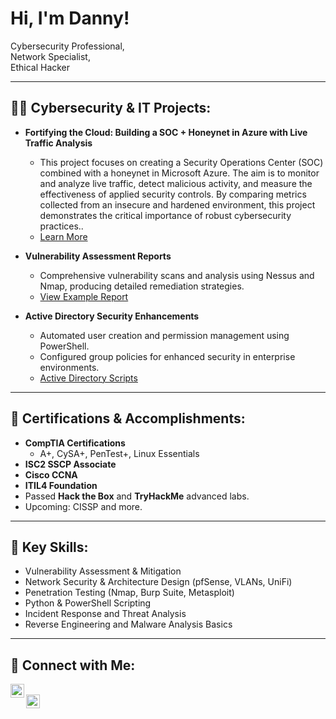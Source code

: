 # Hi, I'm Danny!  
Cybersecurity Professional</a>,  
Network Specialist</a>,  
Ethical Hacker</a>

---

## 👨‍💻 Cybersecurity & IT Projects:

- **Fortifying the Cloud: Building a SOC + Honeynet in Azure with Live Traffic Analysis**  
  - This project focuses on creating a Security Operations Center (SOC) combined with a honeynet in Microsoft Azure. The aim is to monitor and analyze live traffic, detect malicious activity, and measure the effectiveness of applied security controls. By comparing metrics collected from an insecure and hardened environment, this project demonstrates the critical importance of robust cybersecurity practices..  
  - [Learn More](https://github.com/DanielCyberHub/HomeLab-Security)

- **Vulnerability Assessment Reports**  
  - Comprehensive vulnerability scans and analysis using Nessus and Nmap, producing detailed remediation strategies.  
  - [View Example Report](https://github.com/DanielCyberHub/Vulnerability-Reports)

- **Active Directory Security Enhancements**  
  - Automated user creation and permission management using PowerShell.  
  - Configured group policies for enhanced security in enterprise environments.  
  - [Active Directory Scripts](https://github.com/DanielCyberHub/AD-Scripts)

---

## 📜 Certifications & Accomplishments:

- **CompTIA Certifications**  
  - A+, CySA+, PenTest+, Linux Essentials
- **ISC2 SSCP Associate**
- **Cisco CCNA**  
- **ITIL4 Foundation**  
- Passed **Hack the Box** and **TryHackMe** advanced labs.  
- Upcoming: CISSP and more.

---

## 🌟 Key Skills:

- Vulnerability Assessment & Mitigation  
- Network Security & Architecture Design (pfSense, VLANs, UniFi)  
- Penetration Testing (Nmap, Burp Suite, Metasploit)  
- Python & PowerShell Scripting  
- Incident Response and Threat Analysis  
- Reverse Engineering and Malware Analysis Basics  

---

## 🤳 Connect with Me:

[<img align="left" alt="Daniel | LinkedIn" width="22px" src="https://cdn.jsdelivr.net/npm/simple-icons@v3/icons/linkedin.svg" />][linkedin]  
[<img align="left" alt="Daniel | GitHub" width="22px" src="https://cdn.jsdelivr.net/npm/simple-icons@v3/icons/github.svg" />][github]  

[linkedin]: https://www.linkedin.com/in/daniel/  
[github]: https://github.com/DanielCyberHub  

